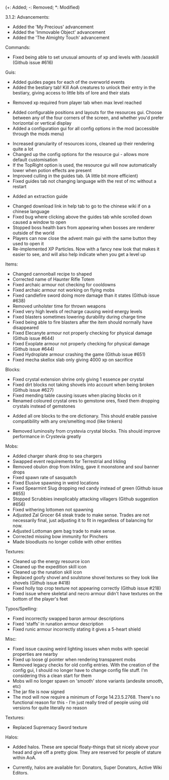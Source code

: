 (+: Added; -: Removed; *: Modified)

3.1.2:
Advancements:
+ Added the 'My Precious' advancement
+ Added the 'Immovable Object' advancement
+ Added the 'The Almighty Touch' advancement

Commands:
* Fixed being able to set unusual amounts of xp and levels with /aoaskill (Github issue #616)

Guis:
+ Added guides pages for each of the overworld events
+ Added the bestiary tab! Kill AoA creatures to unlock their entry in the bestiary, giving access to little bits of lore and their stats
* Removed xp required from player tab when max level reached
+ Added configurable positions and layouts for the resources gui. Choose between any of the four corners of the screen, and whether you'd prefer horizontal or vertical display
+ Added a configuration gui for all config options in the mod (accessible through the mods menu)
* Increased granularity of resources icons, cleaned up their rendering quite a lot
* Changed up the config options for the resource gui - allows more default customisation
* If the TopRight option is used, the resource gui will now automatically lower when potion effects are present
* Improved culling in the guides tab. (A little bit more efficient)
* Fixed guides tab not changing language with the rest of mc without a restart
+ Added an extraction guide
* Changed download link in help tab to go to the chinese wiki if on a chinese language
* Fixed bug where clicking above the guides tab while scrolled down caused a window to open
* Stopped boss health bars from appearing when bosses are renderer outside of the world
* Players can now close the advent main gui with the same button they used to open it
* Re-implemented XP Particles. Now with a fancy new look that makes it easier to see, and will also help indicate when you get a level up

Items:
* Changed cannonball recipe to shaped
* Corrected name of Haunter Rifle Totem
* Fixed archaic armour not checking for cooldowns
* Fixed archaic armour not working on flying mobs
* Fixed candlefire sword doing more damage than it states (Github issue #638)
* Removed unholster time for thrown weapons
* Fixed very high levels of recharge causing weird energy levels
* Fixed blasters sometimes lowering durability during charge time
* Fixed being able to fire blasters after the item should normally have disappeared
* Fixed Elecanyte armour not properly checking for physical damage (Github issue #644)
* Fixed Exoplate armour not properly checking for physical damage (Github issue #644)
* Fixed Hydroplate armour crashing the game (Github issue #651)
* Fixed mecha skellox slab only giving 4000 xp on sacrifice

Blocks:
* Fixed crystal extension shrine only giving 1 essence per crystal
* Fixed dirt blocks not taking shovels into account when being broken (Github issue #627)
* Fixed mending table causing issues when placing blocks on it
* Renamed coloured crystal ores to gemstone ores, fixed them dropping crystals instead of gemstones
+ Added all ore blocks to the ore dictionary. This should enable passive compatibility with any ore/smelting mod (like tinkers)
* Removed luminosity from crystevia crystal blocks. This should improve performance in Crystevia greatly

Mobs:
* Added charger shank drop to sea chargers
* Swapped event requirements for Terrestrial and Irkling
* Removed obulon drop from Irkling, gave it moonstone and soul banner drops
* Fixed spawn rate of sasquatch
* Fixed Elusive spawning in weird locations
* Fixed Spearmint Slug dropping red candy instead of green (Github issue #655)
* Stopped Scrubbies inexplicably attacking villagers (Github suggestion #656)
* Fixed withering lottomen not spawning
* Adjusted Zal Grocer 64 steak trade to make sense. Trades are not necessarily final, just adjusting it to fit in regardless of balancing for now.
* Adjusted Lottoman gem bag trade to make sense.
* Corrected missing bow immunity for Pinchers
* Made bloodlusts no longer collide with other entities

Textures:
* Cleaned up the energy resource icon
* Cleaned up the expedition skill icon
* Cleaned up the runation skill icon
* Replaced goofy shovel and soulstone shovel textures so they look like shovels (Github issue #418)
* Fixed holly top crop texture not appearing correctly (Github issue #218)
* Fixed issue where skeletal and necro armour didn't have textures on the bottom of the player's feet

Typos/Spelling:
* Fixed incorrectly swapped baron armour descriptions
* Fixed 'staffs' in runation armour description
* Fixed runic armour incorrectly stating it gives a 5-heart shield

Misc:
* Fixed issue causing weird lighting issues when mobs with special properties are nearby
* Fixed up loose gl pointer when rendering transparent mobs
* Removed legacy checks for old config entries. With the creation of the config gui, I should no longer have to change config file stuff. I'm considering this a clean start for them
* Mobs will no longer spawn on 'smooth' stone variants (andesite smooth, etc)
* The jar file is now signed
* The mod will now require a minimum of Forge 14.23.5.2768. There's no functional reason for this - I'm just really tired of people using old versions for quite literally no reason

Textures:
* Replaced Supremacy Sword texture

Halos:
+ Added halos. These are special floaty-things that sit nicely above your head and give off a pretty glow. They are reserved for people of stature within AoA.
* Currently, halos are available for: Donators, Super Donators, Active Wiki Editors.
